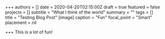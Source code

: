 +++
authors = []
date = 2020-04-20T02:15:00Z
draft = true
featured = false
projects = []
subtitle = "What I think of the world"
summary = ""
tags = []
title = "Testing Blog Post"
[image]
caption = "Fun"
focal_point = "Smart"
placement = nil

+++
This is a lot of fun!